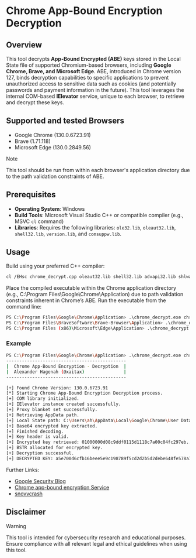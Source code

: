 # Chrome App-Bound Encryption Decryption

## Overview

This tool decrypts **App-Bound Encrypted (ABE)** keys stored in the Local State file of supported Chromium-based browsers, including **Google Chrome, Brave, and Microsoft Edge**. ABE, introduced in Chrome version 127, binds decryption capabilities to specific applications to prevent unauthorized access to sensitive data such as cookies (and potentially passwords and payment information in the future). This tool leverages the internal COM-based **IElevator** service, unique to each browser, to retrieve and decrypt these keys.

## Supported and tested Browsers

- Google Chrome (130.0.6723.91)
- Brave (1.71.118)
- Microsoft Edge (130.0.2849.56)

> [!NOTE]  
> This tool should be run from within each browser's application directory due to the path validation constraints of ABE.

## Prerequisites

- **Operating System**: Windows
- **Build Tools**: Microsoft Visual Studio C++ or compatible compiler (e.g., MSVC `cl` command)
- **Libraries**: Requires the following libraries: `ole32.lib`, `oleaut32.lib`, `shell32.lib`, `version.lib`, and `comsuppw.lib`.

## Usage

Build using your preferred C++ compiler:

```bash
cl /EHsc chrome_decrypt.cpp oleaut32.lib shell32.lib advapi32.lib shlwapi.lib
```

Place the compiled executable within the Chrome application directory (e.g., C:\Program Files\Google\Chrome\Application) due to path validation constraints inherent in Chrome’s ABE.
Run the executable from the command line:

```bash
PS C:\Program Files\Google\Chrome\Application> .\chrome_decrypt.exe chrome
PS C:\Program Files\BraveSoftware\Brave-Browser\Application> .\chrome_decrypt.exe brave
PS C:\Program Files (x86)\Microsoft\Edge\Application> .\chrome_decrypt.exe edge
```

### Example

```bash
PS C:\Program Files\Google\Chrome\Application> .\chrome_decrypt.exe chrome
----------------------------------------------
|  Chrome App-Bound Encryption - Decryption  |
|  Alexander Hagenah (@xaitax)               |
----------------------------------------------

[+] Found Chrome Version: 130.0.6723.91
[*] Starting Chrome App-Bound Encryption Decryption process.
[+] COM library initialized.
[+] IElevator instance created successfully.
[+] Proxy blanket set successfully.
[+] Retrieving AppData path.
[+] Local State path: C:\Users\ah\AppData\Local\Google\Chrome\User Data\Local State
[+] Base64 encrypted key extracted.
[+] Finished decoding.
[+] Key header is valid.
[+] Encrypted key retrieved: 01000000d08c9ddf0115d1118c7a00c04fc297eb...
[+] BSTR allocated for encrypted key.
[+] Decryption successful.
[+] DECRYPTED KEY: a5e700d6cfb16beee5e9c198789f5cd2d2b5d2debe648fe578a7504a638dc186
```

Further Links:

- [Google Security Blog](https://security.googleblog.com/2024/07/improving-security-of-chrome-cookies-on.html)
- [Chrome app-bound encryption Service](https://drive.google.com/file/d/1xMXmA0UJifXoTHjHWtVir2rb94OsxXAI/view)
- [snovvcrash](https://x.com/snovvcrash)

## Disclaimer

> [!WARNING]  
> This tool is intended for cybersecurity research and educational purposes. Ensure compliance with all relevant legal and ethical guidelines when using this tool.